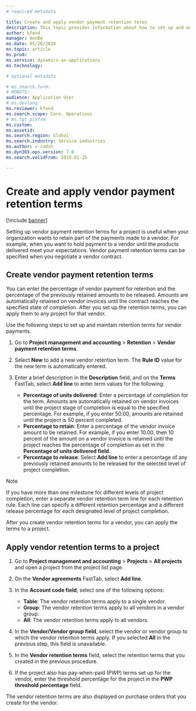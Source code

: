 ```yaml
---
# required metadata

title: Create and apply vendor payment retention terms
description: This topic provides information about how to set up and maintain retention terms for vendor payments.
author: kfend
manager: AnnBe
ms.date: 05/26/2020
ms.topic: article
ms.prod: 
ms.service: dynamics-ax-applications
ms.technology: 

# optional metadata

# ms.search.form: 
# ROBOTS: 
audience: Application User
# ms.devlang: 
ms.reviewer: kfend
ms.search.scope: Core, Operations
# ms.tgt_pltfrm: 
ms.custom: 
ms.assetid: 
ms.search.region: Global
ms.search.industry: Service industries
ms.author: v-radsh
ms.dyn365.ops.version: 7.0
ms.search.validFrom: 2019-01-15

---
```


# Create and apply vendor payment retention terms

[!include [banner](../includes/banner.md)] 

Setting up vendor payment retention terms for a project is useful when your organization wants to retain part of the payments made to a vendor. For example, when you want to hold payment to a vendor until the products delivered meet your expectations. Vendor payment retention terms can be specified when you negotiate a vendor contract.

## Create vendor payment retention terms

You can enter the percentage of vendor payment for retention and the percentage of the previously retained amounts to be released. Amounts are automatically retained on vendor invoices until the contract reaches the specified state of completion. After you set up the retention terms, you can apply them to any project for that vendor.

Use the following steps to set up and maintain retention terms for vendor payments. 

1. Go to **Project management and accounting** > **Retention** > **Vendor payment retention terms**.
2. Select **New** to add a new vendor retention term. The **Rule ID** value for the new term is automatically entered. 
3. Enter a brief description in the **Description** field, and on the **Terms** FastTab, select **Add line** to enter term values for the following:

   - **Percentage of units delivered**: Enter a percentage of completion for the term. Amounts are automatically retained on vendor invoices until the project stage of completion is equal to the specified percentage. For example, if you enter 50.00, amounts are retained until the project is 50 percent completed.
   - **Percentage to retain**: Enter a percentage of the vendor invoice amount to be retained. For example, if you enter 10.00, then 10 percent of the amount on a vendor invoice is retained until the project reaches the percentage of completion as set in the **Percentage of units delivered field**.
   - **Percentage to release**: Select **Add line** to enter a percentage of any previously retained amounts to be released for the selected level of project completion.

> [!NOTE]
> If you have more than one milestone for different levels of project completion, enter a separate vendor retention term line for each retention rule. Each line can specify a different retention percentage and a different release percentage for each designated level of project completion.

After you create vendor retention terms for a vendor, you can apply the terms to a project.

## Apply vendor retention terms to a project

1. Go to **Project management and accounting** > **Projects** > **All projects** and open a project from the project list page.
2. On the **Vendor agreements** FastTab, select **Add line**.
3. In the **Account code field**, select one of the following options: 

   - **Table**: The vendor retention terms apply to a single vendor.
   - **Group**: The vendor retention terms apply to all vendors in a vendor group.
   - **All**: The vendor retention terms apply to all vendors.

4. In the **Vendor/Vendor group field**, select the vendor or vendor group to which the vendor retention terms apply. If you selected **All** in the previous step, this field is unavailable.
5. In the **Vendor retention terms** field, select the retention terms that you created in the previous procedure.
6. If the project also has pay-when-paid (PWP) terms set up for the vendor, enter the threshold percentage for the project in the **PWP threshold percentage** field.

The vendor retention terms are also displayed on purchase orders that you create for the vendor.

